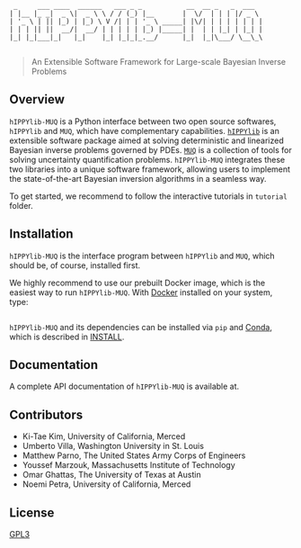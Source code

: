 ```
 _     ___ ____  ______   ___ _ _           __  __ _   _  ___  
| |__ |_ _|  _ \|  _ \ \ / / (_) |__       |  \/  | | | |/ _ \ 
| '_ \ | || |_) | |_) \ V /| | | '_ \ _____| |\/| | | | | | | |
| | | || ||  __/|  __/ | | | | | |_) |_____| |  | | |_| | |_| |
|_| |_|___|_|   |_|    |_| |_|_|_.__/      |_|  |_|\___/ \__\_\
                                                               
```

> An Extensible Software Framework for Large-scale Bayesian Inverse Problems

## Overview

`hIPPYlib-MUQ` is a Python interface between two open source softwares, `hIPPYlib` 
and `MUQ`, which have complementary capabilities. [`hIPPYlib`](https://hippylib.github.io) is an extensible 
software package aimed at solving deterministic and linearized Bayesian inverse 
problems governed by PDEs.
[`MUQ`](http://muq.mit.edu/) is a collection of tools for solving uncertainty quantification problems. 
`hIPPYlib-MUQ` integrates these two libraries into a unique software framework, 
allowing users to implement the state-of-the-art Bayesian inversion algorithms 
in a seamless way. 

To get started, we recommend to follow the interactive tutorials in `tutorial`
folder.

## Installation

`hIPPYlib-MUQ` is the interface program between `hIPPYlib` and `MUQ`, which should be, of course, installed first.

We highly recommend to use our prebuilt Docker image, which is the easiest way to
run `hIPPYlib-MUQ`.
With [Docker](https://www.docker.com/) installed on your system, type:
```sh

```

`hIPPYlib-MUQ` and its dependencies can be installed via `pip` and [Conda](https://docs.conda.io/en/latest/), which is described in [INSTALL](./INSTALL.md).

## Documentation

A complete API documentation of `hIPPYlib-MUQ` is available at.

## Contributors

- Ki-Tae Kim, University of California, Merced
- Umberto Villa, Washington University in St. Louis
- Matthew Parno, The United States Army Corps of Engineers 
- Youssef Marzouk, Massachusetts Institute of Technology
- Omar Ghattas, The University of Texas at Austin
- Noemi Petra, University of California, Merced


## License

[GPL3](./LICENSE)
